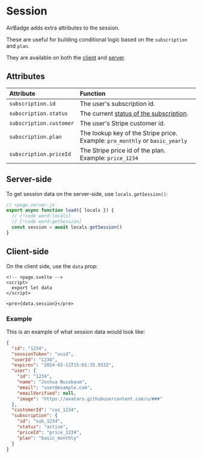# Session

AirBadge adds extra attributes to the session.

These are useful for building conditional logic based on the `subscription` and `plan`.

They are available on both the [client](#client-side) and [server](#server-side).

## Attributes

| Attribute                   | Function                                                                                                               |
| :-------------------------- | :--------------------------------------------------------------------------------------------------------------------- |
| `subscription.id`           | The user's subscription id.                                                                                            |
| `subscription.status`       | The current [status of the subscription](https://stripe.com/docs/api/subscriptions/object#subscription_object-status). |
| `subscription.customer`     | The user's Stripe customer id.                                                                                         |
| `subscription.plan`         | The lookup key of the Stripe price. Example: `pro_monthly` or `basic_yearly`                                           |
| `subscription.priceId` | The Stripe price id of the plan. Example: `price_1234`                                                                 |

## Server-side

To get session data on the server-side, use `locals.getSession()`:

```javascript
// +page.server.js
export async function load({ locals }) {
  // [!code word:locals]
  // [!code word:getSession]
  const session = await locals.getSession()
}
```

## Client-side

On the client side, use the `data` prop:

```svelte
<!-- +page.svelte -->
<script>
  export let data
</script>

<pre>{data.session}</pre>
```

### Example

This is an example of what session data would look like:

```json
{
  "id": "1234",
  "sessionToken": "uuid",
  "userId": "1234",
  "expires": "2024-03-11T15:01:35.933Z",
  "user": {
    "id": "1234",
    "name": "Joshua Nussbaum",
    "email": "user@example.com",
    "emailVerified": null,
    "image": "https://avatars.githubusercontent.com/u/###"
  },
  "customerId": "cus_1234",
  "subscription": {
    "id": "sub_1234",
    "status": "active",
    "priceId": "price_1234",
    "plan": "basic_monthly"
  }
}
```
